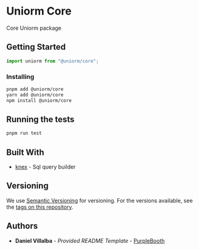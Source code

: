 # Uniorm Core

Core Uniorm package

## Getting Started

```js
import uniorm from "@uniorm/core";
```

### Installing

```bash
pnpm add @uniorm/core
yarn add @uniorm/core
npm install @uniorm/core
```

## Running the tests

```bash
pnpm run test
```

## Built With

- [knex](https://knexjs.org) - Sql query builder

<!-- ## Contributing

Please read [CONTRIBUTING.md](CONTRIBUTING.md) for details on our code
of conduct, and the process for submitting pull requests to us. -->

## Versioning

We use [Semantic Versioning](http://semver.org/) for versioning. For the versions
available, see the [tags on this
repository](https://github.com/PurpleBooth/a-good-readme-template/tags).

## Authors

- **Daniel Villalba** - _Provided README Template_ -
  [PurpleBooth](https://github.com/dnevb)

